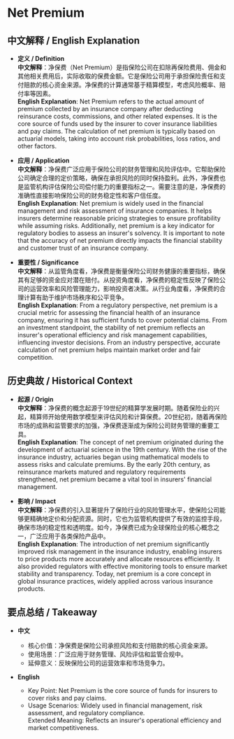 # Net Premium

## 中文解释 / English Explanation

* **定义 / Definition**  
  **中文解释**：净保费（Net Premium）是指保险公司在扣除再保险费用、佣金和其他相关费用后，实际收取的保费金额。它是保险公司用于承担保险责任和支付赔款的核心资金来源。净保费的计算通常基于精算模型，考虑风险概率、赔付率等因素。  
  **English Explanation**: Net Premium refers to the actual amount of premium collected by an insurance company after deducting reinsurance costs, commissions, and other related expenses. It is the core source of funds used by the insurer to cover insurance liabilities and pay claims. The calculation of net premium is typically based on actuarial models, taking into account risk probabilities, loss ratios, and other factors.

* **应用 / Application**  
  **中文解释**：净保费广泛应用于保险公司的财务管理和风险评估中。它帮助保险公司确定合理的定价策略，确保在承担风险的同时保持盈利。此外，净保费也是监管机构评估保险公司偿付能力的重要指标之一。需要注意的是，净保费的准确性直接影响保险公司的财务稳定性和客户信任度。  
  **English Explanation**: Net premium is widely used in the financial management and risk assessment of insurance companies. It helps insurers determine reasonable pricing strategies to ensure profitability while assuming risks. Additionally, net premium is a key indicator for regulatory bodies to assess an insurer's solvency. It is important to note that the accuracy of net premium directly impacts the financial stability and customer trust of an insurance company.

* **重要性 / Significance**  
  **中文解释**：从监管角度看，净保费是衡量保险公司财务健康的重要指标，确保其有足够的资金应对潜在赔付。从投资角度看，净保费的稳定性反映了保险公司的运营效率和风险管理能力，影响投资者决策。从行业角度看，净保费的合理计算有助于维护市场秩序和公平竞争。  
  **English Explanation**: From a regulatory perspective, net premium is a crucial metric for assessing the financial health of an insurance company, ensuring it has sufficient funds to cover potential claims. From an investment standpoint, the stability of net premium reflects an insurer's operational efficiency and risk management capabilities, influencing investor decisions. From an industry perspective, accurate calculation of net premium helps maintain market order and fair competition.

## 历史典故 / Historical Context

* **起源 / Origin**  
  **中文解释**：净保费的概念起源于19世纪的精算学发展时期。随着保险业的兴起，精算师开始使用数学模型来评估风险和计算保费。20世纪初，随着再保险市场的成熟和监管要求的加强，净保费逐渐成为保险公司财务管理的重要工具。  
  **English Explanation**: The concept of net premium originated during the development of actuarial science in the 19th century. With the rise of the insurance industry, actuaries began using mathematical models to assess risks and calculate premiums. By the early 20th century, as reinsurance markets matured and regulatory requirements strengthened, net premium became a vital tool in insurers' financial management.

* **影响 / Impact**  
  **中文解释**：净保费的引入显著提升了保险行业的风险管理水平，使保险公司能够更精确地定价和分配资源。同时，它也为监管机构提供了有效的监控手段，确保市场的稳定性和透明度。如今，净保费已成为全球保险业的核心概念之一，广泛应用于各类保险产品中。  
  **English Explanation**: The introduction of net premium significantly improved risk management in the insurance industry, enabling insurers to price products more accurately and allocate resources efficiently. It also provided regulators with effective monitoring tools to ensure market stability and transparency. Today, net premium is a core concept in global insurance practices, widely applied across various insurance products.

## 要点总结 / Takeaway

* **中文**  
  - 核心价值：净保费是保险公司承担风险和支付赔款的核心资金来源。  
  - 使用场景：广泛应用于财务管理、风险评估和监管合规中。  
  - 延伸意义：反映保险公司的运营效率和市场竞争力。

* **English**  
  - Key Point: Net Premium is the core source of funds for insurers to cover risks and pay claims.  
  - Usage Scenarios: Widely used in financial management, risk assessment, and regulatory compliance.  
   Extended Meaning: Reflects an insurer's operational efficiency and market competitiveness.
